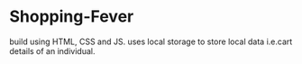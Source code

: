 # Shopping-Fever

build using HTML, CSS and JS.
uses local storage to store local data i.e.cart details of an individual.
